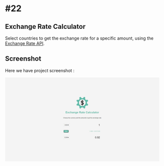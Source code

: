 # #22

## Exchange Rate Calculator
Select countries to get the exchange rate for a specific amount, using the [Exchange Rate API](https://www.exchangerate-api.com/).

## Screenshot
Here we have project screenshot :

![screenshot](screenshot.jpeg)
